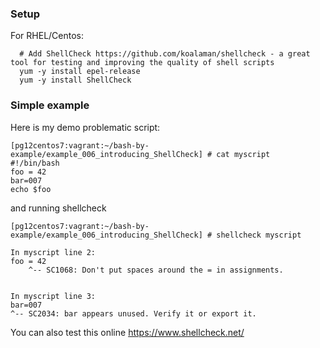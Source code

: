 ### Setup

For RHEL/Centos:

```
  # Add ShellCheck https://github.com/koalaman/shellcheck - a great tool for testing and improving the quality of shell scripts
  yum -y install epel-release
  yum -y install ShellCheck
```

### Simple example

Here is my demo problematic script:

```
[pg12centos7:vagrant:~/bash-by-example/example_006_introducing_ShellCheck] # cat myscript 
#!/bin/bash
foo = 42
bar=007
echo $foo
```

and running shellcheck
```
[pg12centos7:vagrant:~/bash-by-example/example_006_introducing_ShellCheck] # shellcheck myscript 

In myscript line 2:
foo = 42
    ^-- SC1068: Don't put spaces around the = in assignments.


In myscript line 3:
bar=007
^-- SC2034: bar appears unused. Verify it or export it.
```

You can also test this online https://www.shellcheck.net/

